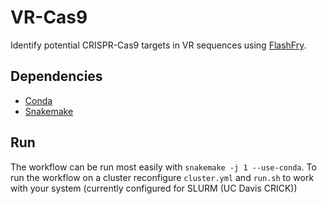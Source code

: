 # VR-Cas9
Identify potential CRISPR-Cas9 targets in VR sequences using [FlashFry](https://bmcbiol.biomedcentral.com/articles/10.1186/s12915-018-0545-0).

## Dependencies

- [Conda](https://www.anaconda.com/products/individual)
- [Snakemake](https://snakemake.readthedocs.io/en/stable/)

## Run

The workflow can be run most easily with `snakemake -j 1 --use-conda`.
To run the workflow on a cluster reconfigure `cluster.yml` and `run.sh` to work with your system (currently configured for SLURM (UC Davis CRICK))